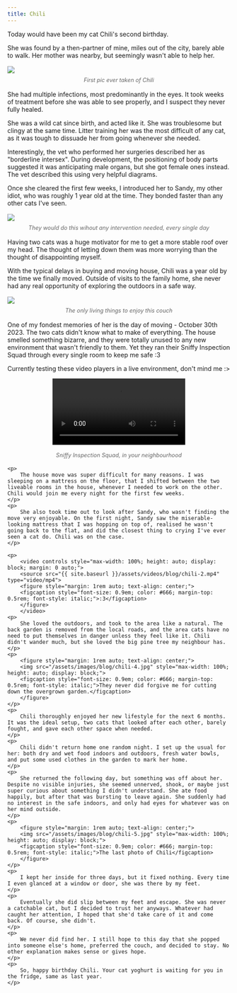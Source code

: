 ```yaml
---
title: Chili
---
```


<div>
    <p>
        Today would have been my cat Chili's second birthday.
    </p>
    <p>
        She was found by a then-partner of mine, miles out of the city, barely able to walk. Her mother was nearby, but seemingly wasn't able to help her.
    </p>
    <p>
        <figure style="margin: 1rem auto; text-align: center;">
        <img src="/assets/images/blog/chili-1.jpg" style="max-width: 100%; height: auto; display: block;">
        <figcaption style="font-size: 0.9em; color: #666; margin-top: 0.5rem; font-style: italic;">First pic ever taken of Chili</figcaption>
        </figure>
    </p>
    <p>
        She had multiple infections, most predominantly in the eyes. It took weeks of treatment before she was able to see properly, and I suspect they never fully healed.
    </p>
    <p>
        She was a wild cat since birth, and acted like it. She was troublesome but clingy at the same time. Litter training her was the most difficult of any cat, as it was tough to dissuade her from going whenever she needed.
    </p>
    <p>
        Interestingly, the vet who performed her surgeries described her as "borderline intersex". During development, the positioning of body parts suggested it was anticipating male organs, but she got female ones instead. The vet described this using very helpful diagrams.
    </p>
    <p>
        Once she cleared the first few weeks, I introduced her to Sandy, my other idiot, who was roughly 1 year old at the time. They bonded faster than any other cats I've seen.
    </p>
    <p>
        <figure style="margin: 1rem auto; text-align: center;">
        <img src="/assets/images/blog/chili-2.jpg" style="max-width: 100%; height: auto; display: block;">
        <figcaption style="font-size: 0.9em; color: #666; margin-top: 0.5rem; font-style: italic;">They would do this wihout any intervention needed, every single day</figcaption>
        </figure>
    </p>
    <p>
        Having two cats was a huge motivator for me to get a more stable roof over my head. The thought of letting down them was more worrying than the thought of disappointing myself.
    </p>
    <p>
        With the typical delays in buying and moving house, Chili was a year old by the time we finally moved. Outside of visits to the family home, she never had any real opportunity of exploring the outdoors in a safe way.
    </p>
    <p>
        <figure style="margin: 1rem auto; text-align: center;">
        <img src="/assets/images/blog/chili-3.jpg" style="max-width: 100%; height: auto; display: block;">
        <figcaption style="font-size: 0.9em; color: #666; margin-top: 0.5rem; font-style: italic;">The only living things to enjoy this couch</figcaption>
        </figure>
    </p>
    <p>
        One of my fondest memories of her is the day of moving - October 30th 2023. The two cats didn't know what to make of everything. The house smelled something bizarre, and they were totally unused to any new environment that wasn't friendly to them. Yet they ran their Sniffy Inspection Squad through every single room to keep me safe :3
    </p>
    <p>
        Currently testing these video players in a live environment, don't mind me :>
    </p>
    <p>
        <video controls style="max-width: 100%; height: auto; display: block; margin: 0 auto;">
        <source src="{{ site.baseurl }}/assets/videos/blog/chili-1.mp4" type="video/mp4">
        <figure style="margin: 1rem auto; text-align: center;">
            <figcaption style="font-size: 0.9em; color: #666; margin-top: 0.5rem; font-style: italic;">Sniffy Inspection Squad, in your neighbourhood</figcaption>
        </figure>
        </video>
        


    <p>
        The house move was super difficult for many reasons. I was sleeping on a mattress on the floor, that I shifted between the two liveable rooms in the house, whenever I needed to work on the other. Chili would join me every night for the first few weeks.
    </p>
    <p>
        She also took time out to look after Sandy, who wasn't finding the move very enjoyable. On the first night, Sandy saw the miserable-looking mattress that I was hopping on top of, realised he wasn't going back to the flat, and did the closest thing to crying I've ever seen a cat do. Chili was on the case. 
    </p>

    <p>
        <video controls style="max-width: 100%; height: auto; display: block; margin: 0 auto;">
        <source src="{{ site.baseurl }}/assets/videos/blog/chili-2.mp4" type="video/mp4">
        <figure style="margin: 1rem auto; text-align: center;">
        <figcaption style="font-size: 0.9em; color: #666; margin-top: 0.5rem; font-style: italic;">:3</figcaption>
        </figure>
        </video>
    <p>
        She loved the outdoors, and took to the area like a natural. The back garden is removed from the local roads, and the area cats have no need to put themselves in danger unless they feel like it. Chili didn't wander much, but she loved the big pine tree my neighbour has.
    </p>
    <p>
        <figure style="margin: 1rem auto; text-align: center;">
        <img src="/assets/images/blog/chili-4.jpg" style="max-width: 100%; height: auto; display: block;">
        <figcaption style="font-size: 0.9em; color: #666; margin-top: 0.5rem; font-style: italic;">They never did forgive me for cutting down the overgrown garden.</figcaption>
        </figure>
    </p>
    <p>
        Chili thoroughly enjoyed her new lifestyle for the next 6 months. It was the ideal setup, two cats that looked after each other, barely fought, and gave each other space when needed.
    </p>
    <p>
        Chili didn't return home one random night. I set up the usual for her: both dry and wet food indoors and outdoors, fresh water bowls, and put some used clothes in the garden to mark her home.
    </p>
    <p>
        She returned the following day, but something was off about her. Despite no visible injuries, she seemed unnerved, shook, or maybe just super curious about something I didn't understand. She ate food happily, but after that was bursting to leave again. She suddenly had no interest in the safe indoors, and only had eyes for whatever was on her mind outside.
    </p>
    <p>
        <figure style="margin: 1rem auto; text-align: center;">
        <img src="/assets/images/blog/chili-5.jpg" style="max-width: 100%; height: auto; display: block;">
        <figcaption style="font-size: 0.9em; color: #666; margin-top: 0.5rem; font-style: italic;">The last photo of Chili</figcaption>
        </figure>
    </p>
    <p>
        I kept her inside for three days, but it fixed nothing. Every time I even glanced at a window or door, she was there by my feet.
    </p>
    <p>
        Eventually she did slip between my feet and escape. She was never a catchable cat, but I decided to trust her anyways. Whatever had caught her attention, I hoped that she'd take care of it and come back. Of course, she didn't.
    </p>
    <p>
        We never did find her. I still hope to this day that she popped into someone else's home, preferred the couch, and decided to stay. No other explanation makes sense or gives hope.
    </p>
    <p>
        So, happy birthday Chili. Your cat yoghurt is waiting for you in the fridge, same as last year.
    </p>